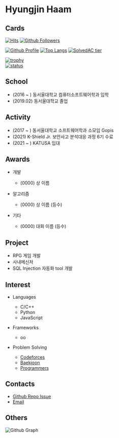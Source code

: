 # Hyungjin Haam

## Cards
[![Hits](https://hits.seeyoufarm.com/api/count/incr/badge.svg?url=https%3A%2F%2Fgithub.com%2FhyungJinn&count_bg=%2379C83D&title_bg=%23555555&icon=&icon_color=%23E7E7E7&title=hits&edge_flat=false)](https://github.com/hyungJinn)
[![Github Followers](https://img.shields.io/github/followers/hyungJinn?color=06d6a0&label=Github%20Followers&style=for-the-badge)](https://github.com/hyungJinn?tab=followers)

[![Github Profile](https://github-readme-stats.vercel.app/api?username=hyungJinn&count_private=true&hide=contribs,prs&show_icons=true&theme=vue-dark)](https://github.com/hyungJinn)
[![Top Langs](https://github-readme-stats.vercel.app/api/top-langs/?username=hyungJinn&layout=compact&hide=Visual%20Basic)](https://github.com/anuraghazra/github-readme-stats)
[![SolvedAC tier](http://mazassumnida.wtf/api/v2/generate_badge?boj=hyungjin)](https://solved.ac/hyungjin)

[![trophy](https://github-profile-trophy.vercel.app/?username=hyungJinn&theme=chalk&row=1&column=7)](https://github.com/ryo-ma/github-profile-trophy)  
[![status](https://github-readme-streak-stats.herokuapp.com/?user=hyungJinn)](#)


## School
  - (2016 ~ ) 동서울대학교 컴퓨터소프트웨어학과 입학
  - (2019.02) 동서울대학교 졸업


## Activity
  - (2017 ~ ) 동서울대학교 소프트웨어학과 소모임 Gopis
  - (2021) K-Shield Jr. 보안사고 분석대응 과정 6기 수료
  - (2021 ~ ) KATUSA 입대


## Awards
  - 개발
    - (0000) 상 이름
    
  - 알고리즘
    - (0000) 상 이름 (등수)
    
  - 기타
    - (0000) 대회 이름 (등수)


## Project
  - RPG 게임 개발
  - 사내메신저
  - SQL Injection 자동화 tool 개발


## Interest
 - Languages
   - C/C++
   - Python
   - JavaScript

 - Frameworks
   - oo

 - Problem Solving
   - [Codeforces](https://codeforces.com/profile/eric_haam)
   - [Baekjoon](https://www.acmicpc.net/user/hyungjin)
   - [Programmers](https://programmers.co.kr/pr/hyungjin)


## Contacts
  - [Github Repo Issue](https://github.com/hyungjinn/hyungjinn/issues)
  - [Email](mailto:hyungjinnh@gmail.com)
  

## Others
![Github Graph](https://activity-graph.herokuapp.com/graph?username=hyungjinn&area=false&theme=xcode&hide_border=true)
